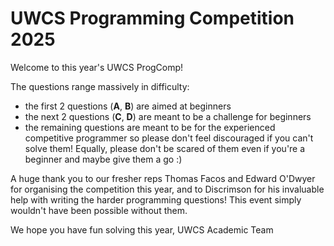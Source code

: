 # UWCS Programming Competition 2025 

Welcome to this year's UWCS ProgComp! 

The questions range massively in difficulty:
- the first 2 questions (**A**, **B**) are aimed at beginners
- the next 2 questions (**C**, **D**) are meant to be a challenge for beginners
- the remaining questions are meant to be for the experienced competitive programmer so please don't feel discouraged if you can't solve them! Equally, please don't be scared of them even if you're a beginner and maybe give them a go :)

A huge thank you to our fresher reps Thomas Facos and Edward O'Dwyer for organising the competition this year, and to Discrimson for his invaluable help with writing the harder programming questions!
This event simply wouldn't have been possible without them.

We hope you have fun solving this year, 
UWCS Academic Team 
